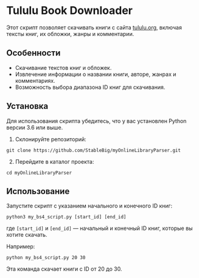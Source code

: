 # Tululu Book Downloader

Этот скрипт позволяет скачивать книги с сайта [tululu.org](https://tululu.org/), включая тексты книг, их обложки, жанры и комментарии.

## Особенности

- Скачивание текстов книг и обложек.
- Извлечение информации о названии книги, авторе, жанрах и комментариях.
- Возможность выбора диапазона ID книг для скачивания.

## Установка

Для использования скрипта убедитесь, что у вас установлен Python версии 3.6 или выше.

1. Склонируйте репозиторий:

`git clone https://github.com/StableBig/myOnlineLibraryParser.git`

2. Перейдите в каталог проекта:

`cd myOnlineLibraryParser`


## Использование

Запустите скрипт с указанием начального и конечного ID книг:

`python3 my_bs4_script.py [start_id] [end_id]`


где `[start_id]` и `[end_id]` — начальный и конечный ID книг, которые вы хотите скачать.

Например:

`python my_bs4_script.py 20 30`

Эта команда скачает книги с ID от 20 до 30.
